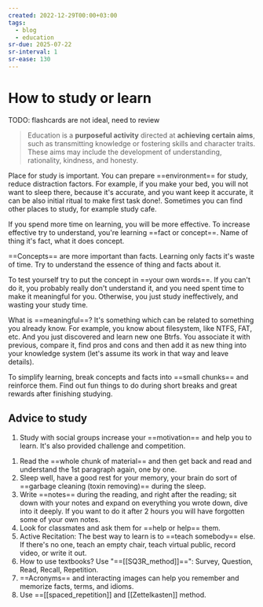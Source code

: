 ```yaml
---
created: 2022-12-29T00:00+03:00
tags:
  - blog
  - education
sr-due: 2025-07-22
sr-interval: 1
sr-ease: 130
---
```


# How to study or learn

TODO: flashcards are not ideal, need to review

> Education is a **purposeful activity** directed at **achieving certain aims**,
> such as transmitting knowledge or fostering skills and character traits. These
> aims may include the development of understanding, rationality, kindness, and
> honesty.

Place for study is important. You can prepare ==environment== for study, reduce
distraction factors. For example, if you make your bed, you will not want to
sleep there, because it's accurate, and you want keep it accurate, it can be
also initial ritual to make first task done!. Sometimes you can find other
places to study, for example study cafe.

If you spend more time on learning, you will be more effective. To increase
effective try to understand, you're learning ==fact or concept==. Name of thing
it's fact, what it does concept.

==Concepts== are more important than facts. Learning only facts it's waste of
time. Try to understand the essence of thing and facts about it. <!--SR:!2024-08-04,1,210-->

To test yourself try to put the concept in ==your own words==. If you can't do
it, you probably really don't understand it, and you need spent time to make it
meaningful for you. Otherwise, you just study ineffectively, and wasting your
study time.

What is ==meaningful==? It's something which can be related to something you
already know. For example, you know about filesystem, like NTFS, FAT, etc. And
you just discovered and learn new one Btrfs. You associate it with previous,
compare it, find pros and cons and then add it as new thing into your knowledge
system (let's assume its work in that way and leave details).

To simplify learning, break concepts and facts into ==small chunks== and
reinforce them. Find out fun things to do during short breaks and great rewards
after finishing studying.

## Advice to study

1. Study with social groups increase your ==motivation== and help you to learn.
   It's also provided challenge and competition.
<!--SR:!2024-01-26,1,230-->

1. Read the ==whole chunk of material== and then get back and read and
   understand the 1st paragraph again, one by one.
1. Sleep well, have a good rest for your memory, your brain do
   sort of ==garbage cleaning (toxin removing)== during the sleep.
4. Write ==notes== during the reading, and right after the reading; sit down
   with your notes and expand on everything you wrote down, dive into it deeply.
If you want to do it after 2 hours you will have forgotten some of your own
notes.
5. Look for classmates and ask them for ==help or help== them.
6. Active Recitation: The best way to learn is to ==teach somebody== else. If
   there's no one, teach an empty chair, teach virtual public, record video, or
write it out.
7. How to use textbooks? Use "==[[SQ3R_method]]==": Survey, Question, Read,
   Recall, Repetition.
8. ==Acronyms== and interacting images can help you remember and memorize facts,
   terms, and idioms.
9. Use ==[[spaced_repetition]] and [[Zettelkasten]] method.
